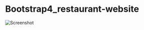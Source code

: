 # Bootstrap4_restaurant-website
![Screenshot](https://user-images.githubusercontent.com/45546512/80042074-57ee0e00-84fe-11ea-8651-4b7c7ab697bb.png)
